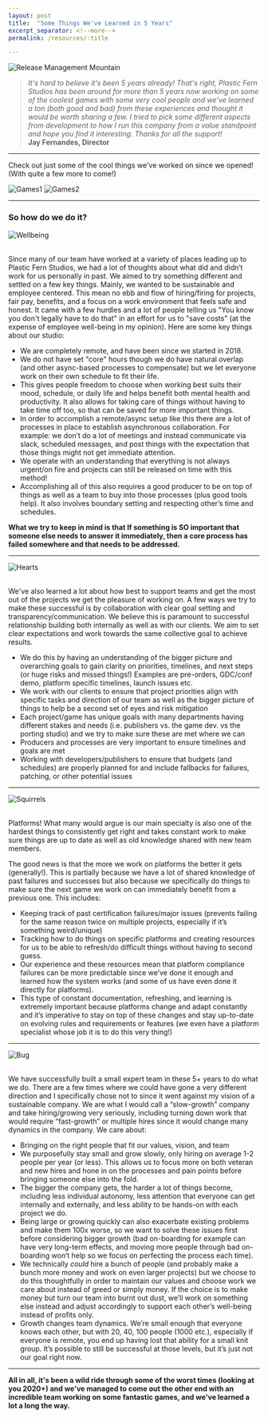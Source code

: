 ```yaml
---
layout: post
title:  "Some Things We've Learned in 5 Years"
excerpt_separator: <!--more-->
permalink: /resources/:title

---
```

![Release Management Mountain](/assets/img/rm_pic.png)
>*It's hard to believe it's been 5 years already! That's right, Plastic  Fern Studios has been around for more than 5 years now working on some of the coolest games with some very cool people and we've learned a ton (both good and bad) from these experiences and thought it would be worth sharing a few. I tried to pick some different aspects from development to how I run this company from a value standpoint and hope you find it interesting. Thanks for all the support!* <br />
**Jay Fernandes, Director**

<!--more-->

---

Check out just some of the cool things we've worked on since we opened! (With quite a few more to come!)
<br />

![Games1](/assets/img/games1.png)
![Games2](/assets/img/games2.png)

---

### So how do we do it?

![Wellbeing](/assets/img/employee_well_being_500.png)
<br />
<br />

Since many of our team have worked at a variety of places leading up to Plastic Fern Studios, we had a lot of thoughts about what did and didn’t work for us personally in past. We aimed to try something different and settled on a few key things. Mainly, we wanted to be sustainable and employee centered. This mean no ebb and flow of hiring/firing for projects, fair pay, benefits, and a focus on a work environment that feels safe and honest. It came with a few hurdles and a lot of people telling us "You know you don't legally have to do that" in an effort for us to "save costs" (at the expense of employee well-being in my opinion). Here are some key things about our studio:
- We are completely remote, and have been since we started in 2018.
- We do not have set "core" hours though we do have natural overlap (and other async-based processes to compensate) but we let everyone work on their own schedule to fit their life.
- This gives people freedom to choose when working best suits their mood, schedule, or daily life and helps benefit both mental health and productivity. It also allows for taking care of things without having to take time off too, so that can be saved for more important things.
- In order to accomplish a remote/async setup like this there are a lot of processes in place to establish asynchronous collaboration. For example: we don’t do a lot of meetings and instead communicate via slack, scheduled messages, and post things with the expectation that those things might not get immediate attention.
- We operate with an understanding that everything is not always urgent/on fire and projects can still be released on time with this method!
- Accomplishing all of this also requires a good producer to be on top of things as well as a team to buy into those processes (plus good tools help). It also involves boundary setting and respecting other’s time and schedules.

**What we try to keep in mind is that If something is SO important that someone else needs to answer it immediately, then a core process has failed somewhere and that needs to be addressed.**

---

![Hearts](/assets/img/care_500.png)
<br />
<br />

We've also learned a lot about how best to support teams and get the most out of the projects we get the pleasure of working on. A few ways we try to make these successful is by collaboration with clear goal setting and transparency/communication. We believe this is paramount to successful relationship building both internally as well as with our clients. We aim to set clear expectations and work towards the same collective goal to achieve results.
- We do this by having an understanding of the bigger picture and overarching goals to gain clarity on priorities, timelines, and next steps (or huge risks and missed things!) Examples are pre-orders, GDC/conf demo, platform specific timelines, launch issues etc.
- We work with our clients to ensure that project priorities align with specific tasks and direction of our team as well as the bigger picture of things to help be a second set of eyes and risk mitigation
- Each project/game has unique goals with many departments having different stakes and needs (i.e. publishers vs. the game dev. vs the porting studio) and we try to make sure these are met where we can
- Producers and processes are very important to ensure timelines and goals are met
- Working with developers/publishers to ensure that budgets (and schedules) are properly planned for and include fallbacks for failures, patching, or other potential issues

---

![Squirrels](/assets/img/collaboration_500.png)
<br />
<br />

Platforms! What many would argue is our main specialty is also one of the hardest things to consistently get right and takes constant work to make sure things are up to date as well as old knowledge shared with new team members.

The good news is that the more we work on platforms the better it gets (generally!). This is partially because we have a lot of shared knowledge of past failures and successes but also because we specifically do things to make sure the next game we work on can immediately benefit from a previous one. This includes:
- Keeping track of past certification failures/major issues (prevents failing for the same reason twice on multiple projects, especially if it’s something weird/unique)
- Tracking how to do things on specific platforms and creating resources for us to be able to refresh/do difficult things without having to second guess.
- Our experience and these resources mean that platform compliance failures can be more predictable since we’ve done it enough and learned how the system works (and some of us have even done it directly for platforms).
- This type of constant documentation, refreshing, and learning is extremely important because platforms change and adapt constantly and it’s imperative to stay on top of these changes and stay up-to-date on evolving rules and requirements or features (we even have a platform specialist whose job it is to do this very thing!)

---

![Bug](/assets/img/QA_500.png)
<br />
<br />

We have successfully built a small expert team in these 5+ years to do what we do. There are a few times where we could have gone a very different direction and I specifically chose not to since it went against my vision of a sustainable company. We are what I would call a “slow-growth” company and take hiring/growing very seriously, including turning down work that would require “fast-growth” or multiple hires since it would change many dynamics in the company. We care about:
- Bringing on the right people that fit our values, vision, and team
- We purposefully stay small and grow slowly, only hiring on average 1-2 people per year (or less). This allows us to focus more on both veteran and new hires and hone in on the processes and pain points before bringing someone else into the fold.
- The bigger the company gets, the harder a lot of things become, including less individual autonomy, less attention that everyone can get internally and externally, and less ability to be hands-on with each project we do.
- Being large or growing quickly can also exacerbate existing problems and make them 100x worse, so we want to solve these issues first before considering bigger growth (bad on-boarding for example can have very long-term effects, and moving more people through bad on-boarding won’t help so we focus on perfecting the process each time).
- We technically *could* hire a bunch of people (and probably make a bunch more money and work on even larger projects) but we choose to do this thoughtfully in order to maintain our values and choose work we care about instead of greed or simply money. If the choice is to make money but turn our team into burnt out dust, we’ll work on something else instead and adjust accordingly to support each other’s well-being instead of profits only.
- Growth changes team dynamics. We’re small enough that everyone knows each other, but with 20, 40, 100 people (1000 etc.), especially if everyone is remote, you end up having lost that ability for a small knit group. It’s possible to still be successful at those levels, but it’s just not our goal right now.

 ---


**All in all, it's been a wild ride through some of the worst times (looking at you 2020+) and we've managed to come out the other end with an incredible team working on some fantastic games, and we've learned a lot a long the way.**
